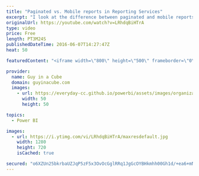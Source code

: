 ```yaml
---
title: "Paginated vs. Mobile reports in Reporting Services"
excerpt: "I look at the difference between paginated and mobile reports within Reporting Services 2016. Mobile reports are new with SQL Server Reporting Services 2016 and you may be confused as to what they are as compared to paginated reports.  LET'S CONNECT!  Guy in a Cube -- http://twitter.com/guyinacube --"
originalUrl: https://youtube.com/watch?v=LRhdqBiHTrA
type: video
price: Free
length: PT3M24S
publishedDateTime: 2016-06-07T14:27:47Z
heat: 50

featuredContent: "<iframe width=\"800\" height=\"500\" frameborder=\"0\" src=\"https://www.youtube.com/embed/LRhdqBiHTrA\" allow=\"accelerometer; autoplay; encrypted-media; gyroscope; picture-in-picture\" allowfullscreen></iframe>"

provider:
  name: Guy in a Cube
  domain: guyinacube.com
  images:
    - url: https://everyday-cc.github.io/powerbi/assets/images/organizations/guyinacube.com-50x50.jpg
      width: 50
      height: 50

topics:
  - Power BI

images:
  - url: https://i.ytimg.com/vi/LRhdqBiHTrA/maxresdefault.jpg
    width: 1280
    height: 720
    isCached: true

secured: "o6XZUn25bkrbaUZJqP5zF5x3OvOcGglRRq1JgGcOYBHkmhh00Gh1d/+ea6+mNSfyoZ1iVLSE/MzO5tmQqVIef1FYr+hN9iYS1/rMHYkqC+uY+YwBNzQBsfRWJ2yNUYESVf+FeusFo/TlAYrQX9XdOLwyYiplVrQK/t7ydZUhg/Guy55cUXqh/xgGbSdsaU6Sgok6zrUzwi9II47aa/7cQxsKvVwnjo9tOEag031JXjDcXX1Lc2iS4z9mMU1yBfL68Eb230eB2B57gOcNnwTkWrfVnGNKVOiGV7eMFRFMkqQXtbYgJeakpSltBRC6G+BlatS1LAKosB2s/q1d/tbSEL9WdkMzb6G/1gblhUsAv0BVxZqDdywb9wS0SbaMQABFMJE/dV0qKHpXB7Jz0h1sJRhrHA1NsAz5YrHXSsP6WK4=;yusqpa8ZzfEMI59D7NCebQ=="
---
```



